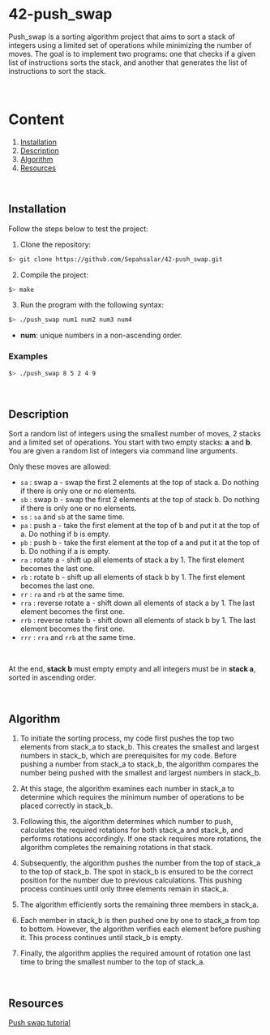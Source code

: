 # 42-push_swap
Push_swap is a sorting algorithm project that aims to sort a stack of integers using a limited set of operations while minimizing the number of moves. The goal is to implement two programs: one that checks if a given list of instructions sorts the stack, and another that generates the list of instructions to sort the stack.

</br>

# Content

1. [Installation](#installation)
2. [Description](#description)
3. [Algorithm](#algorithm)
4. [Resources](#resources)

</br>

## Installation

Follow the steps below to test the project: 

1. Clone the repository:
```bash
$> git clone https://github.com/Sepahsalar/42-push_swap.git
```
2. Compile the project:
```bash
$> make
```
3. Run the program with the following syntax:
```bash
$> ./push_swap num1 num2 num3 num4
```
- **num**: unique numbers in a non-ascending order.

### Examples
```bash
$> ./push_swap 8 5 2 4 9
```

</br>

## Description

Sort a random list of integers using the smallest number of moves, 2 stacks and a limited set of operations. You start with two empty stacks: **a** and **b**. You are given a random list of integers via command line arguments.
<br />

Only these moves are allowed:
- `sa` : swap a - swap the first 2 elements at the top of stack a. Do nothing if there is only one or no elements.
- `sb` : swap b - swap the first 2 elements at the top of stack b. Do nothing if there is only one or no elements.
- `ss` : `sa` and `sb` at the same time.
- `pa` : push a - take the first element at the top of b and put it at the top of a. Do nothing if b is empty.
- `pb` : push b - take the first element at the top of a and put it at the top of b. Do nothing if a is empty.
- `ra` : rotate a - shift up all elements of stack a by 1. The first element becomes the last one.
- `rb` : rotate b - shift up all elements of stack b by 1. The first element becomes the last one.
- `rr` : `ra` and `rb` at the same time.
- `rra` : reverse rotate a - shift down all elements of stack a by 1. The last element becomes the first one.
- `rrb` : reverse rotate b - shift down all elements of stack b by 1. The last element becomes the first one.
- `rrr` : `rra` and `rrb` at the same time.
<br />

At the end, **stack b** must empty empty and all integers must be in **stack a**, sorted in ascending order.

</br>

## Algorithm

1. To initiate the sorting process, my code first pushes the top two elements from stack_a to stack_b. This creates the smallest and largest numbers in stack_b, which are prerequisites for my code. Before pushing a number from stack_a to stack_b, the algorithm compares the number being pushed with the smallest and largest numbers in stack_b.

2. At this stage, the algorithm examines each number in stack_a to determine which requires the minimum number of operations to be placed correctly in stack_b.

3. Following this, the algorithm determines which number to push, calculates the required rotations for both stack_a and stack_b, and performs rotations accordingly. If one stack requires more rotations, the algorithm completes the remaining rotations in that stack.

4. Subsequently, the algorithm pushes the number from the top of stack_a to the top of stack_b. The spot in stack_b is ensured to be the correct position for the number due to previous calculations. This pushing process continues until only three elements remain in stack_a.

5. The algorithm efficiently sorts the remaining three members in stack_a.

6. Each member in stack_b is then pushed one by one to stack_a from top to bottom. However, the algorithm verifies each element before pushing it. This process continues until stack_b is empty.

7. Finally, the algorithm applies the required amount of rotation one last time to bring the smallest number to the top of stack_a.

</br>

## Resources

[Push swap tutorial](https://medium.com/@ayogun/push-swap-c1f5d2d41e97)